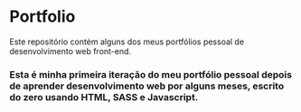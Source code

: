 # Portfolio

Este repositório contém  alguns dos meus portfólios pessoal de desenvolvimento web front-end.

### Esta é minha primeira iteração do meu portfólio pessoal depois de aprender desenvolvimento web por alguns meses, escrito do zero usando HTML, SASS e Javascript.

